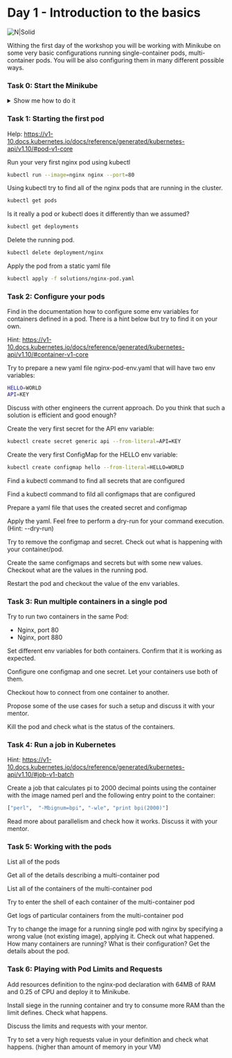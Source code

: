 # Day 1 - Introduction to the basics

![N|Solid](https://www.stratoscale.com/wp-content/uploads/Kubernetes-logo.png)

Withing the first day of the workshop you will be working with Minikube on some very basic configurations running single-container pods, multi-container pods. You will be also configuring them in many different possible ways. 

### Task 0: Start the Minikube

<details><summary>Show me how to do it</summary>
<p>

```sh
minikube start
```

</p>
</details>

### Task 1: Starting the first pod

Help: https://v1-10.docs.kubernetes.io/docs/reference/generated/kubernetes-api/v1.10/#pod-v1-core

Run your very first nginx pod using kubectl

```sh
kubectl run --image=nginx nginx --port=80
```

Using kubectl try to find all of the nginx pods that are running in the cluster.

```sh
kubectl get pods
```

Is it really a pod or kubectl does it differently than we assumed?

```sh
kubectl get deployments
```

Delete the running pod.

```sh
kubectl delete deployment/nginx
```

Apply the pod from a static yaml file

```sh
kubectl apply -f solutions/nginx-pod.yaml
```

### Task 2: Configure your pods

Find in the documentation how to configure some env variables for containers defined in a pod.
There is a hint below but try to find it on your own.

Hint: https://v1-10.docs.kubernetes.io/docs/reference/generated/kubernetes-api/v1.10/#container-v1-core

Try to prepare a new yaml file nginx-pod-env.yaml that will have two env variables:
```sh
HELLO=WORLD
API=KEY
```

Discuss with other engineers the current approach. Do you think that such a solution is efficient and good enough?

Create the very first secret for the API env variable:
```sh
kubectl create secret generic api --from-literal=API=KEY
```

Create the very first ConfigMap for the HELLO env variable:
```sh
kubectl create configmap hello --from-literal=HELLO=WORLD
```

Find a kubectl command to find all secrets that are configured

Find a kubectl command to fild all configmaps that are configured

Prepare a yaml file that uses the created secret and configmap

Apply the yaml. Feel free to perform a dry-run for your command execution. (Hint: --dry-run)

Try to remove the configmap and secret. Check out what is happening with your container/pod.

Create the same configmaps and secrets but with some new values. Checkout what are the values in the running pod.

Restart the pod and checkout the value of the env variables.

### Task 3: Run multiple containers in a single pod

Try to run two containers in the same Pod:
  - Nginx, port 80
  - Nginx, port 880

Set different env variables for both containers. Confirm that it is working as expected.

Configure one configmap and one secret. Let your containers use both of them.

Checkout how to connect from one container to another.

Propose some of the use cases for such a setup and discuss it with your mentor.

Kill the pod and check what is the status of the containers.

### Task 4: Run a job in Kubernetes

Hint: https://v1-10.docs.kubernetes.io/docs/reference/generated/kubernetes-api/v1.10/#job-v1-batch

Create a job that calculates pi to 2000 decimal points using the container with the image named perl and the following entry point to the container:

```sh
["perl",  "-Mbignum=bpi", "-wle", "print bpi(2000)"]
```

Read more about parallelism and check how it works. Discuss it with your mentor.

### Task 5: Working with the pods

List all of the pods

Get all of the details describing a multi-container pod

List all of the containers of the multi-container pod

Try to enter the shell of each container of the multi-container pod

Get logs of particular containers from the multi-container pod

Try to change the image for a running single pod with nginx by specifying a wrong value (not existing image), applying it.
Check out what happened. How many containers are running? What is their configuration? Get the details about the pod.

### Task 6: Playing with Pod Limits and Requests

Add resources definition to the nginx-pod declaration with 64MB of RAM and 0.25 of CPU and deploy it to Minikube.

Install siege in the running container and try to consume more RAM than the limit defines. Check what happens.

Discuss the limits and requests with your mentor.

Try to set a very high requests value in your definition and check what happens. (higher than amount of memory in your VM)
